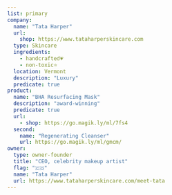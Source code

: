 ```yaml
---
list: primary
company:
  name: "Tata Harper"
  url:
    shop: https://www.tataharperskincare.com
  type: Skincare
  ingredients:
    - handcrafted💗
    - non-toxic⭐️
  location: Vermont
  description: "Luxury"
  predicate: true
product:
  name: "BHA Resurfacing Mask"
  description: "award-winning"
  predicate: true
  url:
    - shop: https://go.magik.ly/ml/7fs4
  second:
    name: "Regenerating Cleanser"
    url: https://go.magik.ly/ml/gmcm/
owner:
  type: owner-founder
  title: "CEO, celebrity makeup artist"
  flag: "🇨🇴"
  name: "Tata Harper"
  url: https://www.tataharperskincare.com/meet-tata
---
```

